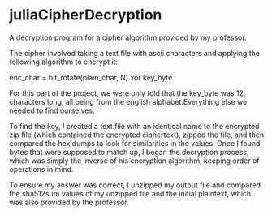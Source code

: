 # juliaCipherDecryption
A decryption program for a cipher algorithm provided by my professor.

The cipher involved taking a text file with ascii characters and applying the following algorithm to encrypt it:

enc_char = bit_rotate(plain_char, N) xor key_byte

For this part of the project, we were only told that the key_byte was 12 characters long, all being from the english alphabet.Everything else we needed to find ourselves.

To find the key, I created a text file with an identical name to the encrypted zip file (which contained the encrypted ciphertext), zipped the file, and then compared the hex dumps to look for similarities in the values. Once I found bytes that were supposed to match up, I began the decryption process, which was simply the inverse of his encryption algorithm, keeping order of operations in mind.

To ensure my answer was correct, I unzipped my output file and compared the sha512sum values of my unzipped file and the initial plaintext, which was also provided by the professor.
